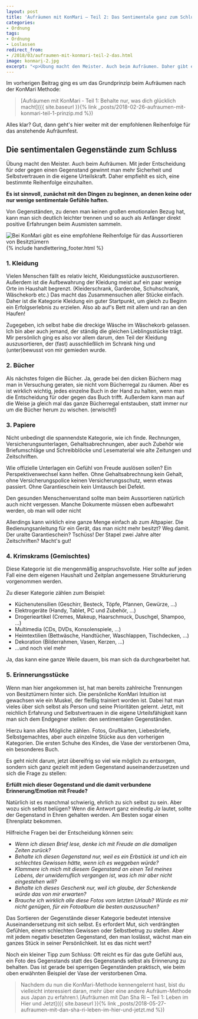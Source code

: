 ```yaml
---
layout: post
title: 'Aufräumen mit KonMari – Teil 2: Das Sentimentale ganz zum Schluss'
categories:
- Ordnung
tags:
- Ordnung
- Loslassen
redirect_from:
- /2018/03/aufraumen-mit-konmari-teil-2-das.html
image: konmari-2.jpg
excerpt: "<p>Übung macht den Meister. Auch beim Aufräumen. Daher gibt es bei KonMari eine bestimmte Reihenfolge.</p>"
---
```


Im vorherigen Beitrag ging es um das Grundprinzip beim Aufräumen
nach der KonMari Methode:

>[Aufräumen mit KonMari - Teil 1: Behalte nur, was dich glücklich macht]({{ site.baseurl }}{% link _posts/2018-02-26-aufraumen-mit-konmari-teil-1-prinzip.md %})

Alles klar? Gut, dann geht's hier weiter mit der empfohlenen
Reihenfolge für das anstehende Aufräumfest.

## Die sentimentalen Gegenstände zum Schluss

Übung macht den Meister. Auch beim Aufräumen. Mit jeder Entscheidung für
oder gegen einen Gegenstand gewinnt man mehr Sicherheit und
Selbstvertrauen in die eigene Urteilskraft. Daher empfiehlt es sich,
eine bestimmte Reihenfolge einzuhalten.

**Es ist sinnvoll, zunächst mit den Dingen zu beginnen, an denen keine
oder nur wenige sentimentale Gefühle haften.**

Von Gegenständen, zu denen man keinen großen emotionalen Bezug hat, kann
man sich deutlich leichter trennen und so auch als Anfänger direkt
positive Erfahrungen beim Ausmisten sammeln.

![Bei KonMari gibt es eine empfohlene Reihenfolge für das Aussortieren von Besitztümern]({{site.baseurl}}/assets/img/posts/konmari-2.jpg)
{% include handlettering_footer.html %}

### 1. Kleidung

Vielen Menschen fällt es relativ leicht, Kleidungsstücke auszusortieren.
Außerdem ist die Aufbewahrung der Kleidung meist auf ein paar wenige
Orte im Haushalt begrenzt. (Kleiderschrank, Garderobe, Schuhschrank,
Wäschekorb etc.) Das macht das Zusammensuchen aller Stücke einfach.
Daher ist die Kategorie Kleidung ein guter Startpunkt, um gleich zu
Beginn ein Erfolgserlebnis zu erzielen. Also ab auf's Bett mit allem
und ran an den Haufen!

Zugegeben, ich selbst habe die dreckige Wäsche im Wäschekorb gelassen.
Ich bin aber auch jemand, der ständig die gleichen Lieblingsstücke
trägt. Mir persönlich ging es also vor allem darum, den Teil der
Kleidung auszusortieren, der (fast) ausschließlich im Schrank hing und
(unter)bewusst von mir gemieden wurde.

### 2. Bücher

Als nächstes folgen die Bücher. Ja, gerade bei den dicken Büchern mag
man in Versuchung geraten, sie nicht vom Bücherregal zu räumen. Aber es
ist wirklich wichtig, jedes einzelne Buch in der Hand zu halten, wenn
man die Entscheidung für oder gegen das Buch trifft. Außerdem kann man
auf die Weise ja gleich mal das ganze Bücherregal entstauben, statt
immer nur um die Bücher herum zu wischen. (erwischt!)

### 3. Papiere

Nicht unbedingt die spannendste Kategorie, wie ich finde.
Rechnungen, Versicherungsunterlagen, Gehaltsabrechnungen, aber auch
Zubehör wie Briefumschläge und Schreibblöcke und Lesematerial wie alte
Zeitungen und Zeitschriften.

Wie offizielle Unterlagen ein Gefühl von Freude auslösen sollen? Ein
Perspektivenwechsel kann helfen. Ohne Gehaltsabrechnung kein Gehalt,
ohne Versicherungspolice keinen Versicherungsschutz, wenn etwas
passiert. Ohne Garantieschein kein Umtausch bei Defekt.

Den gesunden Menschenverstand sollte man beim Aussortieren natürlich
auch nicht vergessen. Manche Dokumente müssen eben aufbewahrt werden, ob
man will oder nicht

Allerdings kann wirklich eine ganze Menge einfach ab zum Altpapier.
Die Bedienungsanleitung für ein Gerät, das man nicht mehr besitzt? Weg
damit. Der uralte Garantieschein? Tschüss! Der Stapel zwei Jahre alter
Zeitschriften? Macht's gut!

### 4. Krimskrams (Gemischtes)

Diese Kategorie ist die mengenmäßig anspruchsvollste. Hier sollte auf
jeden Fall eine dem eigenen Haushalt und Zeitplan angemessene
Strukturierung vorgenommen werden.

Zu dieser Kategorie zählen zum Beispiel:

-   Küchenutensilien (Geschirr, Besteck, Töpfe, Pfannen, Gewürze, ...)
-   Elektrogeräte (Handy, Tablet, PC und Zubehör, ...)
-   Drogerieartikel (Cremes, Makeup, Haarschmuck, Duschgel, Shampoo,
    ...)
-   Multimedia (CDs, DVDs, Konsolenspiele, ...)
-   Heimtextilien (Bettwäsche, Handtücher, Waschlappen, Tischdecken,
    ...)
-   Dekoration (Bilderrahmen, Vasen, Kerzen, ...)
-   ...und noch viel mehr

Ja, das kann eine ganze Weile dauern, bis man sich da durchgearbeitet
hat.

### 5. Erinnerungsstücke

Wenn man hier angekommen ist, hat man bereits zahlreiche Trennungen von
Besitztümern hinter sich. Die persönliche KonMari Intuition ist
gewachsen wie ein Muskel, der fleißig trainiert worden ist. Dabei hat
man vieles über sich selbst als Person und seine Prioritäten gelernt.
Jetzt, mit reichlich Erfahrung und Selbstvertrauen in die eigene
Urteilsfähigkeit kann man sich dem Endgegner stellen: den sentimentalen
Gegenständen.

Hierzu kann alles Mögliche zählen. Fotos, Grußkarten, Liebesbriefe,
Selbstgemachtes, aber auch einzelne Stücke aus den vorherigen
Kategorien. Die ersten Schuhe des Kindes, die Vase der verstorbenen Oma,
ein besonderes Buch.

Es geht nicht darum, jetzt übereifrig so viel wie möglich zu entsorgen,
sondern sich ganz gezielt mit jedem Gegenstand auseinanderzusetzen und
sich die Frage zu stellen:

**Erfüllt mich dieser Gegenstand und die damit verbundene
Erinnerung/Emotion mit Freude?**

Natürlich ist es manchmal schwierig, ehrlich zu sich selbst zu sein.
Aber wozu sich selbst belügen? Wenn die Antwort ganz eindeutig *Ja*
lautet, sollte der Gegenstand in Ehren gehalten werden. Am Besten sogar
einen Ehrenplatz bekommen.

Hilfreiche Fragen bei der Entscheidung können sein:

-   *Wenn ich diesen Brief lese, denke ich mit Freude an die damaligen
    Zeiten zurück?*
-   *Behalte ich diesen Gegenstand nur, weil es ein Erbstück ist und ich
    ein schlechtes Gewissen hätte, wenn ich es weggeben würde?*
-   *Klammere ich mich mit diesem Gegenstand an einen Teil meines
    Lebens, der unwiderruflich vergangen ist, was ich mir aber nicht
    eingestehen will?*
-   *Behalte ich dieses Geschenk nur, weil ich glaube, der Schenkende
    würde das von mir erwarten?*
-   *Brauche ich wirklich alle diese Fotos vom letzten Urlaub? Würde es
    mir nicht genügen, für ein Fotoalbum die besten auszusuchen?*

Das Sortieren der Gegenstände dieser Kategorie bedeutet intensive
Auseinandersetzung mit sich selbst. Es erfordert Mut, sich verdrängten
Gefühlen, einem schlechten Gewissen oder Selbstbetrug zu stellen. Aber
mit jedem negativ besetzten Gegenstand, den man loslässt, wächst man ein
ganzes Stück in seiner Persönlichkeit. Ist es das nicht wert?

Noch ein kleiner Tipp zum Schluss: Oft reicht es für das gute Gefühl
aus, ein Foto des Gegenstands statt des Gegenstands selbst als
Erinnerung zu behalten. Das ist gerade bei sperrigen Gegenständen
praktisch, wie beim oben erwähnten Beispiel der Vase der verstorbenen
Oma.

> Nachdem du nun die KonMari-Methode kennengelernt hast, bist du vielleicht
> interessiert daran, mehr über eine andere Aufräum-Methode aus Japan zu
> erfahren:\\
>[Aufräumen mit Dan Sha Ri – Teil 1: Leben im Hier und Jetzt]({{ site.baseurl }}{% link _posts/2018-05-27-aufraumen-mit-dan-sha-ri-leben-im-hier-und-jetzt.md %})
